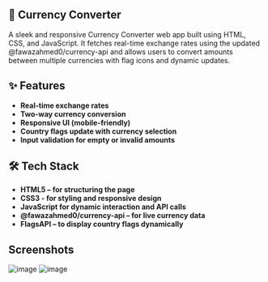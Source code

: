 ## 💱 Currency Converter
A sleek and responsive Currency Converter web app built using HTML, CSS, and JavaScript. It fetches real-time exchange rates using the updated @fawazahmed0/currency-api and allows users to convert amounts between multiple currencies with flag icons and dynamic updates.

## ✨ Features
- **Real-time exchange rates**
- **Two-way currency conversion**
- **Responsive UI (mobile-friendly)**
- **Country flags update with currency selection**
- **Input validation for empty or invalid amounts**

## 🛠 Tech Stack
- **HTML5 – for structuring the page**
- **CSS3 - for styling and responsive design**
- **JavaScript for dynamic interaction and API calls**
- **@fawazahmed0/currency-api – for live currency data**
- **FlagsAPI – to display country flags dynamically**


## Screenshots

![image](https://github.com/user-attachments/assets/37f6512b-23bb-42d2-aeef-3c498f0d1044)
![image](https://github.com/user-attachments/assets/fcffb3ac-c468-4190-a501-ab39def9d3d7)









